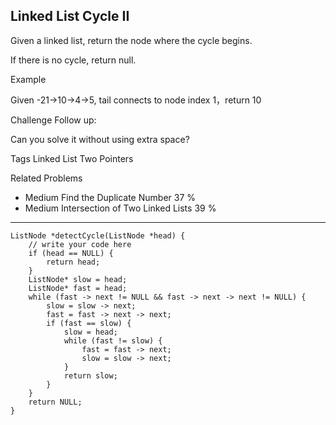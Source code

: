 ## Linked List Cycle II  ##

Given a linked list, return the node where the cycle begins.

If there is no cycle, return null.

Example

Given -21->10->4->5, tail connects to node index 1，return 10

Challenge 
Follow up:

Can you solve it without using extra space?

Tags 
Linked List Two Pointers

Related Problems 

- Medium Find the Duplicate Number 37 %
- Medium Intersection of Two Linked Lists 39 %

----------
	ListNode *detectCycle(ListNode *head) {
	    // write your code here
	    if (head == NULL) {
	        return head;
	    }
	    ListNode* slow = head;
	    ListNode* fast = head;
	    while (fast -> next != NULL && fast -> next -> next != NULL) {
	        slow = slow -> next;
	        fast = fast -> next -> next;
	        if (fast == slow) {
	            slow = head;
	            while (fast != slow) {
	                fast = fast -> next;
	                slow = slow -> next;
	            }
	            return slow;
	        }
	    }
	    return NULL;
	}